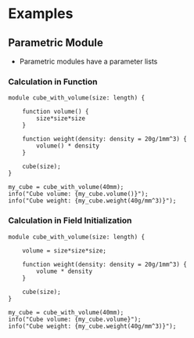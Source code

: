 # Examples

## Parametric Module

* Parametric modules have a parameter lists

### Calculation in Function

```µCAD,functions#todo
module cube_with_volume(size: length) {

    function volume() {
        size*size*size
    }

    function weight(density: density = 20g/1mm^3) {
        volume() * density
    }

    cube(size);
}

my_cube = cube_with_volume(40mm);
info("Cube volume: {my_cube.volume()}");
info("Cube weight: {my_cube.weight(40g/mm^3)}");
```

### Calculation in Field Initialization

```µCAD,fields#todo
module cube_with_volume(size: length) {

    volume = size*size*size;

    function weight(density: density = 20g/1mm^3) {
        volume * density
    }

    cube(size);
}

my_cube = cube_with_volume(40mm);
info("Cube volume: {my_cube.volume}");
info("Cube weight: {my_cube.weight(40g/mm^3)}");
```
